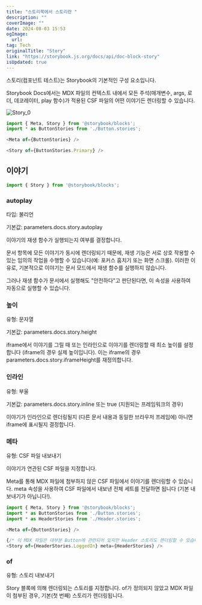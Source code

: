 ```yaml
---
title: "스토리북에서 스토리란 "
description: ""
coverImage: ""
date: 2024-08-03 15:53
ogImage: 
  url: 
tag: Tech
originalTitle: "Story"
link: "https://storybook.js.org/docs/api/doc-block-story"
isUpdated: true
---
```







스토리(컴포넌트 테스트)는 Storybook의 기본적인 구성 요소입니다.

Storybook Docs에서는 MDX 파일의 컨텍스트 내에서 모든 주석(매개변수, args, 로더, 데코레이터, play 함수)가 적용된 CSF 파일의 어떤 이야기든 렌더링할 수 있습니다.

![Story_0](/assets/img/Story_0.png)

```js
import { Meta, Story } from '@storybook/blocks';
import * as ButtonStories from './Button.stories';

<Meta of={ButtonStories} />

<Story of={ButtonStories.Primary} />
```



## 이야기

```js
import { Story } from '@storybook/blocks';
```

### autoplay

타입: 불리언



기본값: parameters.docs.story.autoplay

이야기의 재생 함수가 실행되는지 여부를 결정합니다.

문서 항목에 모든 이야기가 동시에 렌더링되기 때문에, 재생 기능은 서로 상호 작용할 수 있는 임의의 작업을 수행할 수 있습니다(예: 포커스 훔치기 또는 화면 스크롤). 이러한 이유로, 기본적으로 이야기는 문서 모드에서 재생 함수를 실행하지 않습니다.

그러나 재생 함수가 문서에서 실행해도 "안전하다"고 판단된다면, 이 속성을 사용하여 자동으로 실행할 수 있습니다.



### 높이

유형: 문자열

기본값: parameters.docs.story.height

iframe에서 이야기를 그릴 때 또는 인라인으로 이야기를 렌더링할 때 최소 높이를 설정합니다 (iframe의 경우 실제 높이입니다). 이는 iframe의 경우 parameters.docs.story.iframeHeight를 재정의합니다.



### 인라인

유형: 부울

기본값: parameters.docs.story.inline 또는 true (지원되는 프레임워크의 경우)

이야기가 인라인으로 렌더링될지 (다른 문서 내용과 동일한 브라우저 프레임에) 아니면 iframe에 표시될지 결정합니다.



### 메타

유형: CSF 파일 내보내기

이야기가 연관된 CSF 파일을 지정합니다.

Meta를 통해 MDX 파일에 첨부하지 않은 CSF 파일에서 이야기를 렌더링할 수 있습니다. meta 속성을 사용하여 CSF 파일에서 내보낸 전체 세트를 전달하면 됩니다 (기본 내보내기가 아닙니다!).



```js
import { Meta, Story } from '@storybook/blocks';
import * as ButtonStories from './Button.stories';
import * as HeaderStories from './Header.stories';

<Meta of={ButtonStories} />

{/* 이 MDX 파일은 대부분 Button에 관련되어 있지만 Header 스토리도 렌더링할 수 있습니다 */}
<Story of={HeaderStories.LoggedIn} meta={HeaderStories} />
```

### of

유형: 스토리 내보내기

Story 블록에 의해 렌더링되는 스토리를 지정합니다. of가 정의되지 않았고 MDX 파일이 첨부된 경우, 기본(첫 번째) 스토리가 렌더링됩니다.